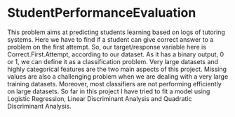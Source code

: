 # StudentPerformanceEvaluation

This problem aims at predicting students learning based on logs of tutoring systems. Here we have to find if a student can give correct answer to a problem on the first attempt. So, our target/response variable here is Correct.First.Attempt, according to our dataset. As it has a binary output, 0 or 1, we can define it as a classification problem.
Very large datasets and highly categorical features are the two main aspects of this project. Missing values are also a challenging problem when we are dealing with a very large training datasets. Moreover, most classifiers are not performing efficiently on large datasets. So far in this project I have tried to fit a model using Logistic Regression, Linear Discriminant Analysis and Quadratic Discriminant Analysis. 

